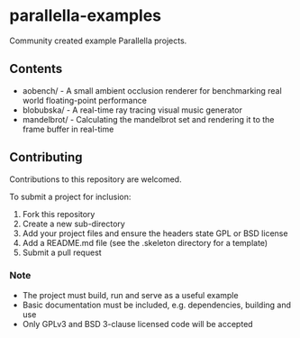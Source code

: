 # parallella-examples

Community created example Parallella projects.

## Contents

* aobench/ - A small ambient occlusion renderer for benchmarking real world floating-point performance
* blobubska/ -  A real-time ray tracing visual music generator
* mandelbrot/ - Calculating the mandelbrot set and rendering it to the frame buffer in real-time

## Contributing

Contributions to this repository are welcomed.

To submit a project for inclusion:

1. Fork this repository
2. Create a new sub-directory 
3. Add your project files and ensure the headers state GPL or BSD license
4. Add a README.md file (see the .skeleton directory for a template)
5. Submit a pull request

### Note

* The project must build, run and serve as a useful example
* Basic documentation must be included, e.g. dependencies, building and use
* Only GPLv3 and BSD 3-clause licensed code will be accepted
